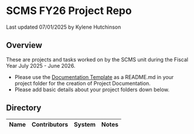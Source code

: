 # SCMS FY26 Project Repo
Last updated 07/01/2025 by Kylene Hutchinson

## Overview
These are projects and tasks worked on by the SCMS unit during the Fiscal Year July 2025 - June 2026.  
- Please use the [Documentation Template](Doc_Template.md) as a README.md in your project folder for the creation of Project Documentation.
- Please add basic details about your project folders down below.

## Directory
| Name | Contributors | System | Notes |
| ---- | ------------ | ------ | ---- |
